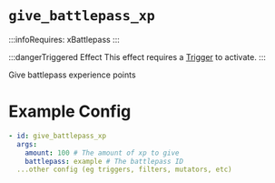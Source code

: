 # `give_battlepass_xp`
:::infoRequires:
xBattlepass
:::

:::dangerTriggered Effect
This effect requires a [Trigger](https://plugins.auxilor.io/effects/all-triggers) to activate.
:::

Give battlepass experience points
# Example Config
```yaml
- id: give_battlepass_xp
  args:
    amount: 100 # The amount of xp to give
    battlepass: example # The battlepass ID
  ...other config (eg triggers, filters, mutators, etc)
```
